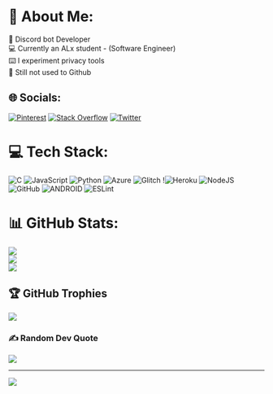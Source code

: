 # 💫 About Me:
🤖 Discord bot Developer<br>💻 Currently an ALx student - (Software Engineer)<br>⌨️ I experiment privacy tools<br>🌱 Still not used to Github


## 🌐 Socials:
[![Pinterest](https://img.shields.io/badge/Pinterest-%23E60023.svg?logo=Pinterest&logoColor=white)](https://pinterest.com/justapiano) [![Stack Overflow](https://img.shields.io/badge/-Stackoverflow-FE7A16?logo=stack-overflow&logoColor=white)](https://stackoverflow.com/users/13734350) [![Twitter](https://img.shields.io/badge/Twitter-%231DA1F2.svg?logo=Twitter&logoColor=white)](https://twitter.com/elden_child) 

# 💻 Tech Stack:
![C](https://img.shields.io/badge/c-%2300599C.svg?style=for-the-badge&logo=c&logoColor=white) ![JavaScript](https://img.shields.io/badge/javascript-%23323330.svg?style=for-the-badge&logo=javascript&logoColor=%23F7DF1E) ![Python](https://img.shields.io/badge/python-3670A0?style=for-the-badge&logo=python&logoColor=ffdd54) ![Azure](https://img.shields.io/badge/azure-%230072C6.svg?style=for-the-badge&logo=azure-devops&logoColor=white) ![Glitch](https://img.shields.io/badge/glitch-%233333FF.svg?style=for-the-badge&logo=glitch&logoColor=white) !![Heroku](https://img.shields.io/badge/heroku-%23430098.svg?style=for-the-badge&logo=heroku&logoColor=white) ![NodeJS](https://img.shields.io/badge/node.js-6DA55F?style=for-the-badge&logo=node.js&logoColor=white) ![GitHub](https://img.shields.io/badge/GitHub-%23121011.svg?style=for-the-badge&logo=github&logoColor=white) ![ANDROID](https://img.shields.io/badge/android-%2320232a.svg?style=for-the-badge&logo=android&logoColor=%a4c639) ![ESLint](https://img.shields.io/badge/ESLint-4B3263?style=for-the-badge&logo=eslint&logoColor=white)
# 📊 GitHub Stats:
![](https://github-readme-stats.vercel.app/api?username=qEDEN&theme=gruvbox&hide_border=false&include_all_commits=true&count_private=true)<br/>
![](https://github-readme-streak-stats.herokuapp.com/?user=qEDEN&theme=gruvbox&hide_border=false)<br/>
![](https://github-readme-stats.vercel.app/api/top-langs/?username=qEDEN&theme=gruvbox&hide_border=false&include_all_commits=true&count_private=true&layout=compact)

## 🏆 GitHub Trophies
![](https://github-profile-trophy.vercel.app/?username=qEDEN&theme=onedark&no-frame=false&no-bg=true&margin-w=4)

### ✍️ Random Dev Quote
![](https://quotes-github-readme.vercel.app/api?type=horizontal&theme=gruvbox)

---
[![](https://visitcount.itsvg.in/api?id=qEDEN&icon=0&color=0)](https://visitcount.itsvg.in)

<!-- Proudly created with GPRM ( https://gprm.itsvg.in ) -->
